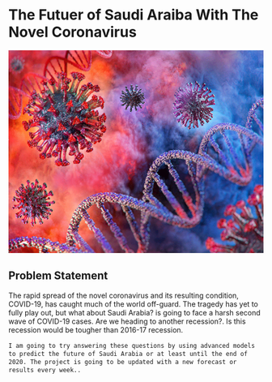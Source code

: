 # The Futuer of Saudi Araiba With The Novel Coronavirus
<img src="./Covid-Virus.png" alt="drawing" width="600" height="400" />

## Problem Statement
The rapid spread of the novel coronavirus and its resulting condition, COVID-19, has caught much of the world off-guard. The tragedy has yet to fully play out, but what about Saudi Arabia? is going to face a harsh second wave of COVID-19 cases. Are we heading to another recession?. Is this recession would be tougher than 2016-17 
recession. 

```
I am going to try answering these questions by using advanced models to predict the future of Saudi Arabia or at least until the end of 2020. The project is going to be updated with a new forecast or results every week..
```


